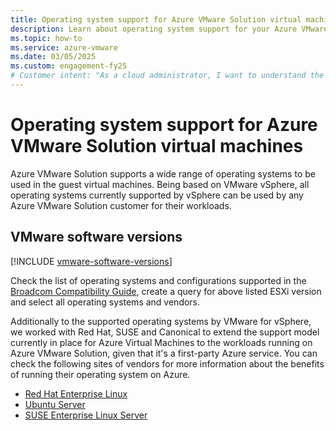 ```yaml
---
title: Operating system support for Azure VMware Solution virtual machines
description: Learn about operating system support for your Azure VMware Solution virtual machines.
ms.topic: how-to
ms.service: azure-vmware
ms.date: 03/05/2025
ms.custom: engagement-fy25
# Customer intent: "As a cloud administrator, I want to understand the operating system support for Azure VMware Solution virtual machines, so that I can ensure compatibility and optimize workloads within my cloud infrastructure."
---
```


# Operating system support for Azure VMware Solution virtual machines

Azure VMware Solution supports a wide range of operating systems to be used in the guest virtual machines. Being based on VMware vSphere, all operating systems currently supported by vSphere can be used by any Azure VMware Solution customer for their workloads.

## VMware software versions

[!INCLUDE [vmware-software-versions](includes/vmware-software-versions.md)]

Check the list of operating systems and configurations supported in the [Broadcom Compatibility Guide](https://compatibilityguide.broadcom.com/search?program=software&persona=live&column=osVendors&order=asc), create a query for above listed ESXi version and select all operating systems and vendors.

Additionally to the supported operating systems by VMware for vSphere, we worked with Red Hat, SUSE and Canonical to extend the support model currently in place for Azure Virtual Machines to the workloads running on Azure VMware Solution, given that it's a first-party Azure service. You can check the following sites of vendors for more information about the benefits of running their operating system on Azure.

- [Red Hat Enterprise Linux](https://access.redhat.com/ecosystem/microsoft-azure)
- [Ubuntu Server](https://ubuntu.com/azure)
- [SUSE Enterprise Linux Server](https://www.suse.com/partners/alliance/microsoft/)
